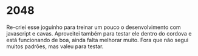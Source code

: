 # 2048
Re-criei esse joguinho para treinar um pouco o desenvolvimento com javascript e cavas. Aproveitei também para testar ele dentro do cordova e está funcionando de boa, ainda falta melhorar muito. Fora que não segui muitos padrões, mas valeu para testar.

